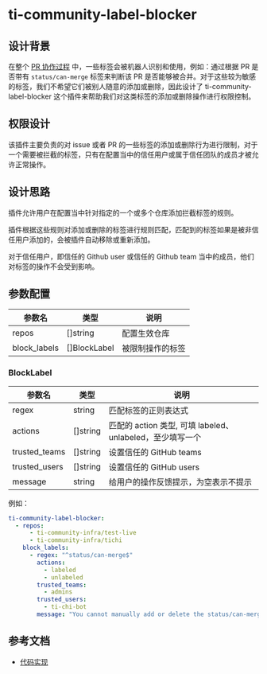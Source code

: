 # ti-community-label-blocker

## 设计背景 

在整个 [PR 协作过程](workflows/pr.md) 中，一些标签会被机器人识别和使用，例如：通过根据 PR 是否带有 `status/can-merge` 标签来判断该 PR 是否能够被合并。对于这些较为敏感的标签，我们不希望它们被别人随意的添加或删除，因此设计了 ti-community-label-blocker 这个插件来帮助我们对这类标签的添加或删除操作进行权限控制。

## 权限设计

该插件主要负责的对 issue 或者 PR 的一些标签的添加或删除行为进行限制，对于一个需要被拦截的标签，只有在配置当中的信任用户或属于信任团队的成员才被允许正常操作。

## 设计思路

插件允许用户在配置当中针对指定的一个或多个仓库添加拦截标签的规则。

插件根据这些规则对添加或删除的标签进行规则匹配，匹配到的标签如果是被非信任用户添加的，会被插件自动移除或重新添加。

对于信任用户，即信任的 Github user 或信任的 Github team 当中的成员，他们对标签的操作不会受到影响。

## 参数配置

| 参数名             | 类型         | 说明                                     |
| ----------------- | ------------ | --------------------------------------- |
| repos             | []string     | 配置生效仓库                              |
| block_labels      | []BlockLabel | 被限制操作的标签                          |

### BlockLabel

| 参数名               | 类型       | 说明                                                 |
| -------------------- | -------- | ---------------------------------------------------- |
| regex                | string   | 匹配标签的正则表达式                                    |
| actions              | []string | 匹配的 action 类型, 可填 labeled、unlabeled，至少填写一个 |
| trusted_teams        | []string | 设置信任的 GitHub teams                                |
| trusted_users        | []string | 设置信任的 GitHub users                                |
| message              | string   | 给用户的操作反馈提示，为空表示不提示                       |

例如：

```yml
ti-community-label-blocker:
  - repos:
      - ti-community-infra/test-live
      - ti-community-infra/tichi
    block_labels:
      - regex: "^status/can-merge$"
        actions: 
          - labeled
          - unlabeled
        trusted_teams: 
          - admins
        trusted_users:
          - ti-chi-bot
        message: "You cannot manually add or delete the status/can-merge label, only the admins team and ti-chi-bot have permission to do so."
```

## 参考文档

- [代码实现](https://github.com/ti-community-infra/tichi/tree/master/internal/pkg/externalplugins/labelblocker)
